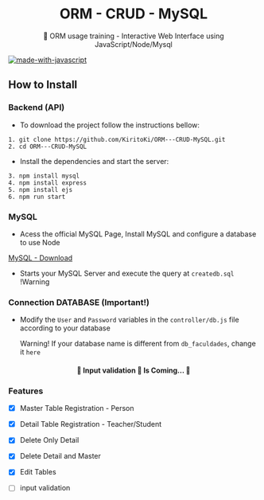 <h1 align="center">ORM - CRUD - MySQL </h1>

<p align="center">🚀 ORM usage training - Interactive Web Interface using JavaScript/Node/Mysql</p>

[![made-with-javascript](https://img.shields.io/badge/Made%20with-JavaScript-1f425f.svg)](https://www.javascript.com)
 
## How to Install

### Backend (API)

* To download the project follow the instructions bellow:

```
1. git clone https://github.com/KiritoKi/ORM---CRUD-MySQL.git
2. cd ORM---CRUD-MySQL
```

* Install the dependencies and start the server:

```
3. npm install mysql
4. npm install express
5. npm install ejs
6. npm run start
```

### MySQL

* Acess the official MySQL Page, Install MySQL and configure a database to use Node

<a href=“https://www.mysql.com/downloads/“>MySQL - Download</a>

* Starts your MySQL Server and execute the query at `createdb.sql` !Warning

### Connection DATABASE (Important!)

* Modify the `User` and `Password` variables in the `controller/db.js` file according to your database 
	
	Warning! If your database name is different from `db_faculdades`, change it `here`

<h4 align="center"> 
	🚧  Input validation 🚀 Is Coming...  🚧
</h4>

### Features

- [x] Master Table Registration - Person
- [x] Detail Table Registration - Teacher/Student
- [x] Delete Only Detail
- [x] Delete Detail and Master
- [x] Edit Tables
- [ ] input validation




